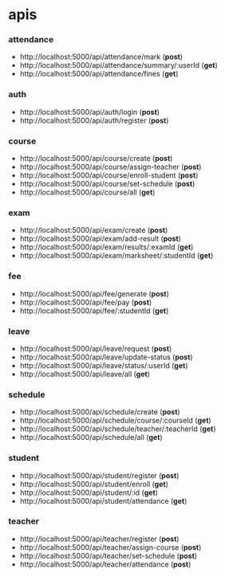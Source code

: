 # apis
### attendance
* http://localhost:5000/api/attendance/mark (**post**)
* http://localhost:5000/api/attendance/summary/:userId (**get**)
* http://localhost:5000/api/attendance/fines (**get**)
### auth
* http://localhost:5000/api/auth/login (**post**)
* http://localhost:5000/api/auth/register (**post**)
### course
* http://localhost:5000/api/course/create (**post**)
* http://localhost:5000/api/course/assign-teacher (**post**)
* http://localhost:5000/api/course/enroll-student (**post**)
* http://localhost:5000/api/course/set-schedule (**post**)
* http://localhost:5000/api/course/all (**get**)
### exam
* http://localhost:5000/api/exam/create (**post**)
* http://localhost:5000/api/exam/add-result (**post**)
* http://localhost:5000/api/exam/results/:examId (**get**)
* http://localhost:5000/api/exam/marksheet/:studentId (**get**)
### fee
* http://localhost:5000/api/fee/generate (**post**)
* http://localhost:5000/api/fee/pay (**post**)
* http://localhost:5000/api/fee/:studentId (**get**)
### leave
* http://localhost:5000/api/leave/request (**post**)
* http://localhost:5000/api/leave/update-status (**post**)
* http://localhost:5000/api/leave/status/:userId (**get**)
* http://localhost:5000/api/leave/all (**get**)
### schedule
* http://localhost:5000/api/schedule/create (**post**)
* http://localhost:5000/api/schedule/course/:courseId (**get**)
* http://localhost:5000/api/schedule/teacher/:teacherId (**get**)
* http://localhost:5000/api/schedule/all (**get**)
### student
* http://localhost:5000/api/student/register (**post**)
* http://localhost:5000/api/student/enroll (**get**)
* http://localhost:5000/api/student/:id (**get**)
* http://localhost:5000/api/student/attendance (**get**)
### teacher
* http://localhost:5000/api/teacher/register (**post**)
* http://localhost:5000/api/teacher/assign-course (**post**)
* http://localhost:5000/api/teacher/set-schedule (**post**)
* http://localhost:5000/api/teacher/attendance (**post**)